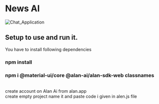 # News AI
![Chat_Application](https://i.ibb.co/jJDKJGC/My-Post.png)

## Setup to use and run it.
You have to install following dependencies
<br>
### npm install
### npm i @material-ui/core @alan-ai/alan-sdk-web classnames 
<br>
create account on Alan Ai from alan.app 
<br>
create empty project name it and paste code i given in alen.js file
